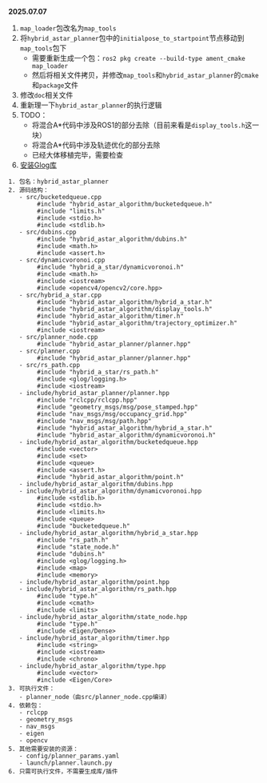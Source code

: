**2025.07.07**

1. `map_loader`包改名为`map_tools`
2. 将`hybrid_astar_planner`包中的`initialpose_to_startpoint`节点移动到`map_tools`包下
   * 需要重新生成一个包：`ros2 pkg create --build-type ament_cmake map_loader`
   * 然后将相关文件拷贝，并修改`map_tools`和`hybrid_astar_planner`的`cmake`和`package`文件
3. 修改`doc`相关文件
4. 重新理一下`hybrid_astar_planner`的执行逻辑
5. TODO：
   * 将混合A*代码中涉及ROS1的部分去除（目前来看是`display_tools.h`这一块）
   * 将混合A*代码中涉及轨迹优化的部分去除
   * 已经大体移植完毕，需要检查
6. [安装Glog库](https://www.cnblogs.com/tdyizhen1314/p/18047566)



```text
1. 包名：hybrid_astar_planner
2. 源码结构：
   - src/bucketedqueue.cpp
        #include "hybrid_astar_algorithm/bucketedqueue.h"
        #include "limits.h"
        #include <stdio.h>
        #include <stdlib.h>
   - src/dubins.cpp
        #include "hybrid_astar_algorithm/dubins.h"
        #include <math.h>
        #include <assert.h>
   - src/dynamicvoronoi.cpp
        #include "hybrid_a_star/dynamicvoronoi.h"
        #include <math.h>
        #include <iostream>
        #include <opencv4/opencv2/core.hpp>
   - src/hybrid_a_star.cpp
        #include "hybrid_astar_algorithm/hybrid_a_star.h"
        #include "hybrid_astar_algorithm/display_tools.h"
        #include "hybrid_astar_algorithm/timer.h"
        #include "hybrid_astar_algorithm/trajectory_optimizer.h"
        #include <iostream>
   - src/planner_node.cpp
		#include "hybrid_astar_planner/planner.hpp"
   - src/planner.cpp
		#include "hybrid_astar_planner/planner.hpp"
   - src/rs_path.cpp
        #include "hybrid_a_star/rs_path.h"
        #include <glog/logging.h>
        #include <iostream>
   - include/hybrid_astar_planner/planner.hpp
		#include "rclcpp/rclcpp.hpp"
        #include "geometry_msgs/msg/pose_stamped.hpp"
        #include "nav_msgs/msg/occupancy_grid.hpp"
        #include "nav_msgs/msg/path.hpp"
        #include "hybrid_astar_algorithm/hybrid_a_star.h"
        #include "hybrid_astar_algorithm/dynamicvoronoi.h"
   - include/hybrid_astar_algorithm/bucketedqueue.hpp
        #include <vector>
        #include <set>
        #include <queue>
        #include <assert.h>
        #include "hybrid_astar_algorithm/point.h"
   - include/hybrid_astar_algorithm/dubins.hpp
   - include/hybrid_astar_algorithm/dynamicvoronoi.hpp
        #include <stdlib.h>
        #include <stdio.h>
        #include <limits.h>
        #include <queue>
        #include "bucketedqueue.h"
   - include/hybrid_astar_algorithm/hybrid_a_star.hpp
        #include "rs_path.h"
        #include "state_node.h"
        #include "dubins.h"
        #include <glog/logging.h>
        #include <map>
        #include <memory>
   - include/hybrid_astar_algorithm/point.hpp
   - include/hybrid_astar_algorithm/rs_path.hpp
        #include "type.h"
        #include <cmath>
        #include <limits>
   - include/hybrid_astar_algorithm/state_node.hpp
        #include "type.h"
        #include <Eigen/Dense>
   - include/hybrid_astar_algorithm/timer.hpp
        #include <string>
        #include <iostream>
        #include <chrono>
   - include/hybrid_astar_algorithm/type.hpp
        #include <vector>
        #include <Eigen/Core>
3. 可执行文件：
   - planner_node（由src/planner_node.cpp编译）
4. 依赖包：
   - rclcpp
   - geometry_msgs
   - nav_msgs
   - eigen
   - opencv
5. 其他需要安装的资源：
   - config/planner_params.yaml
   - launch/planner.launch.py
6. 只需可执行文件，不需要生成库/插件

```





